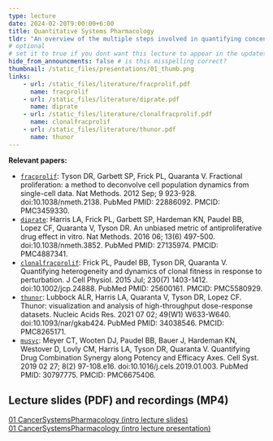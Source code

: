 ```yaml
---
type: lecture
date: 2024-02-20T9:00:00+6:00
title: Quantitative Systems Pharmacology
tldr: "An overview of the multiple steps involved in quantifying concentration-dependent drug responses at the single-cell level using live-cell microscopy."
# optional
# set it to true if you dont want this lecture to appear in the updates section
hide_from_announcments: false # is this misspelling correct?
thumbnail: /static_files/presentations/01_thumb.png
links:
    - url: /static_files/literature/fracprolif.pdf
      name: fracprolif
    - url: /static_files/literature/diprate.pdf
      name: diprate
    - url: /static_files/literature/clonalfracprolif.pdf
      name: clonalfracprolif
    - url: /static_files/literature/thunor.pdf
      name: thunor
---
```

**Relevant papers:**
- [`fracprolif`](https://github.com/VU-CSP/QuantBio/blob/2c2d913ca73add8df3b7ececab6405a7be5c28b1/static_files/literature/fracprolif.pdf): Tyson DR, Garbett SP, Frick PL, Quaranta V. Fractional proliferation: a method to deconvolve cell population dynamics from single-cell data. Nat Methods. 2012 Sep; 9 923-928. doi:10.1038/nmeth.2138. PubMed PMID: 22886092. PMCID: PMC3459330.  
- [`diprate`](https://github.com/VU-CSP/QuantBio/blob/2c2d913ca73add8df3b7ececab6405a7be5c28b1/static_files/literature/diprate.pdf): Harris LA, Frick PL, Garbett SP, Hardeman KN, Paudel BB, Lopez CF, Quaranta V, Tyson DR. An unbiased metric of antiproliferative drug effect in vitro. Nat Methods. 2016 06; 13(6) 497-500. doi:10.1038/nmeth.3852. PubMed PMID: 27135974. PMCID: PMC4887341.  
- [`clonalfracprolif`](https://github.com/VU-CSP/QuantBio/blob/gh-pages/static_files/literature/clonalfracprolif.pdf): Frick PL, Paudel BB, Tyson DR, Quaranta V. Quantifying heterogeneity and dynamics of clonal fitness in response to perturbation. J Cell Physiol. 2015 Jul; 230(7) 1403-1412. doi:10.1002/jcp.24888. PubMed PMID: 25600161. PMCID: PMC5580929.  
- [`thunor`](https://github.com/VU-CSP/QuantBio/blob/2c2d913ca73add8df3b7ececab6405a7be5c28b1/static_files/literature/thunor.pdf): Lubbock ALR, Harris LA, Quaranta V, Tyson DR, Lopez CF. Thunor: visualization and analysis of high-throughput dose-response datasets. Nucleic Acids Res. 2021 07 02; 49(W1) W633-W640. doi:10.1093/nar/gkab424. PubMed PMID: 34038546. PMCID: PMC8265171.  
- [`musyc`](https://github.com/VU-CSP/QuantBio/blob/2c2d913ca73add8df3b7ececab6405a7be5c28b1/static_files/literature/musyc.pdf): Meyer CT, Wooten DJ, Paudel BB, Bauer J, Hardeman KN, Westover D, Lovly CM, Harris LA, Tyson DR, Quaranta V. Quantifying Drug Combination Synergy along Potency and Efficacy Axes. Cell Syst. 2019 02 27; 8(2) 97-108.e16. doi:10.1016/j.cels.2019.01.003. PubMed PMID: 30797775. PMCID: PMC6675406.  

**Lecture slides (PDF) and recordings (MP4)**  
-----  
[01 CancerSystemsPharmacology (intro lecture slides)](https://github.com/VU-CSP/QuantBio/blob/gh-pages/static_files/presentations/CancerSystemsPharmacology.pdf)  
[01 CancerSystemsPharmacology (intro lecture presentation)](https://drive.google.com/file/d/1TQUcuUuQh-rqtl9dGxXziS7HmuYik-0o/view?usp=sharing)  
